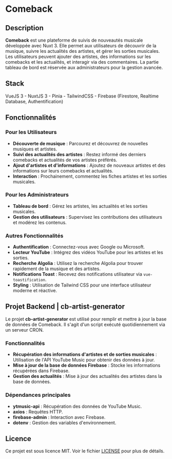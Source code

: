 
# Comeback

## Description
**Comeback** est une plateforme de suivis de nouveautés musicale développée avec Nuxt 3. Elle permet aux utilisateurs de découvrir de la musique, suivre les actualités des artistes, et gérer les sorties musicales. Les utilisateurs peuvent ajouter des artistes, des informations sur les comebacks et les actualités, et interagir via des commentaires. La partie tableau de bord est réservée aux administrateurs pour la gestion avancée.

## Stack
VueJS 3 - NuxtJS 3 - Pinia - TailwindCSS - Firebase (Firestore, Realtime Database, Authentification) 

## Fonctionnalités

### Pour les Utilisateurs
- **Découverte de musique** : Parcourez et découvrez de nouvelles musiques et artistes.
- **Suivi des actualités des artistes** : Restez informé des derniers comebacks et actualités de vos artistes préférés.
- **Ajout d'artistes et d'informations** : Ajoutez de nouveaux artistes et des informations sur leurs comebacks et actualités.
- **Interaction** : Prochainement, commentez les fiches artistes et les sorties musicales.

### Pour les Administrateurs
- **Tableau de bord** : Gérez les artistes, les actualités et les sorties musicales.
- **Gestion des utilisateurs** : Supervisez les contributions des utilisateurs et modérez les contenus.

### Autres Fonctionnalités
- **Authentification** : Connectez-vous avec Google ou Microsoft.
- **Lecteur YouTube** : Intégrez des vidéos YouTube pour les artistes et les sorties.
- **Recherche Algolia** : Utilisez la recherche Algolia pour trouver rapidement de la musique et des artistes.
- **Notifications Toast** : Recevez des notifications utilisateur via `vue-toastification`.
- **Styling** : Utilisation de Tailwind CSS pour une interface utilisateur moderne et réactive.

## Projet Backend | cb-artist-generator

Le projet **cb-artist-generator** est utilisé pour remplir et mettre à jour la base de données de Comeback. Il s'agit d'un script exécuté quotidiennement via un serveur CRON.

### Fonctionnalités

- **Récupération des informations d'artistes et de sorties musicales** : Utilisation de l'API YouTube Music pour obtenir des données à jour.
- **Mise à jour de la base de données Firebase** : Stocke les informations récupérées dans Firebase.
- **Gestion des actualités** : Mise à jour des actualités des artistes dans la base de données.

### Dépendances principales

- **ytmusic-api** : Récupération des données de YouTube Music.
- **axios** : Requêtes HTTP.
- **firebase-admin** : Interaction avec Firebase.
- **dotenv** : Gestion des variables d'environnement.

## Licence
Ce projet est sous licence MIT. Voir le fichier [LICENSE](./LICENSE) pour plus de détails.
